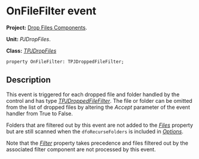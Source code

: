 <a href='Hidden comment: 
$Rev$
$Date$
'></a>

# OnFileFilter event #

**Project:** [Drop Files Components](DropFilesComponents.md).

**Unit:** _PJDropFiles_.

**Class:** _[TPJDropFiles](TPJDropFiles.md)_

```
property OnFileFilter: TPJDroppedFileFilter;
```

## Description ##

This event is triggered for each dropped file and folder handled by the control and has type _[TPJDroppedFileFilter](TPJDroppedFileFilter.md)_. The file or folder can be omitted from the list of dropped files by altering the _Accept_ parameter of the event handler from True to False.

Folders that are filtered out by this event are not added to the _[Files](TPJDropFilesFiles.md)_ property but are still scanned when the `dfoRecurseFolders` is included in _[Options](TPJDropFilesOptions.md)_.

Note that the _[Filter](TPJDropFilesFilter.md)_ property takes precedence and files filtered out by the associated filter component are not processed by this event.